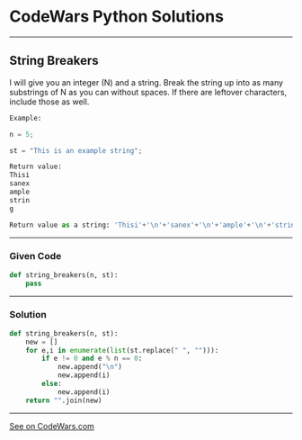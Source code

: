 # CodeWars Python Solutions

---

## String Breakers

I will give you an integer (N) and a string. Break the string up into as many substrings of N as you can without spaces. If there are leftover characters, include those as well.

```python
Example:

n = 5;

st = "This is an example string";

Return value:
Thisi
sanex
ample
strin
g

Return value as a string: 'Thisi'+'\n'+'sanex'+'\n'+'ample'+'\n'+'strin'+'\n'+'g'
```


---

### Given Code


```python
def string_breakers(n, st):
    pass
```

---

### Solution


```python
def string_breakers(n, st):
    new = []
    for e,i in enumerate(list(st.replace(" ", ""))):
        if e != 0 and e % n == 0:
            new.append("\n")
            new.append(i)
        else:
            new.append(i)
    return "".join(new)
```



---


[See on CodeWars.com](https://www.codewars.com/kata/59d398bb86a6fdf100000031)
